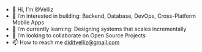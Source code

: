 - 👋 Hi, I’m @Velliz
- 👀 I’m interested in building: Backend, Database, DevOps, Cross-Platform Mobile Apps
- 🌱 I’m currently learning: Designing systems that scales incrementally
- 💞️ I’m looking to collaborate on Open Source Projects
- 📫 How to reach me diditvelliz@gmail.com

<!---
Velliz/Velliz is a ✨ special ✨ repository because its `README.md` (this file) appears on your GitHub profile.
You can click the Preview link to take a look at your changes.
--->
